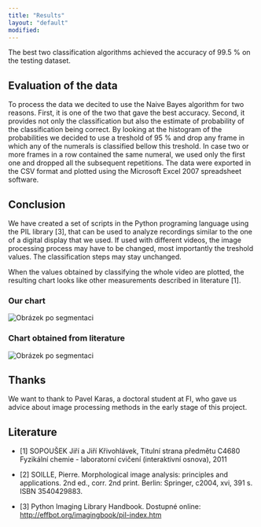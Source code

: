 ```yaml
---
title: "Results"
layout: "default"
modified:
---
```


The best two classification algorithms achieved the accuracy of 99.5 % on the testing dataset.

## Evaluation of the data

To process the data we decited to use the Naive Bayes algorithm for two reasons. First, it is one of the two that gave the best accuracy. Second, it provides not only the classification but also the estimate of probability of the classification being correct. By looking at the histogram of the probabilities we decided to use a treshold of 95 % and drop any frame in which any of the numerals is classified bellow this treshold. In case two or more frames in a row contained the same numeral, we used only the first one and dropped all the subsequent repetitions. The data were exported in the CSV format and plotted using the Microsoft Excel 2007 spreadsheet software.

## Conclusion

We have created a set of scripts in the Python programing language using the PIL library [3], that can be used to analyze recordings similar to the one of a digital display that we used.
If used with different videos, the image processing process may have to be changed, most importantly the treshold values. The classification steps may stay unchanged.

When the values obtained by classifying the whole video are plotted, the resulting chart looks like other measurements described in literature [1].

### Our chart

![Obrázek po segmentaci](images/protokol.png)

### Chart obtained from literature

![Obrázek po segmentaci](images/skripta.png)

## Thanks

We want to thank to Pavel Karas, a doctoral student at FI, who gave us advice about image processing methods in the early stage of this project.

## Literature

-   [1] SOPOUŠEK Jiří a Jiří Křivohlávek, Titulní strana předmětu C4680 Fyzikální chemie - laboratorní cvičení (interaktivní osnova), 2011

-   [2] SOILLE, Pierre. Morphological image analysis: principles and applications. 2nd ed., corr. 2nd print. Berlin: Springer, c2004, xvi, 391 s. ISBN 3540429883.

-   [3] Python Imaging Library Handbook. Dostupné online: http://effbot.org/imagingbook/pil-index.htm